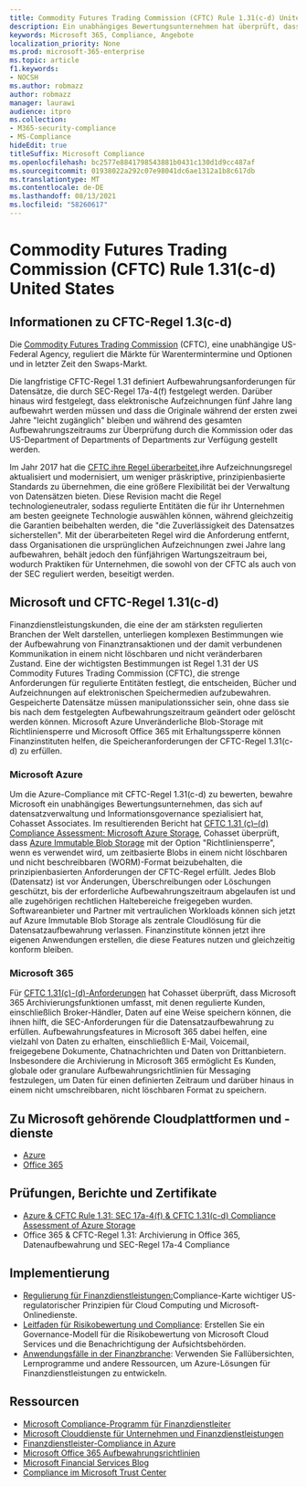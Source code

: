 ```yaml
---
title: Commodity Futures Trading Commission (CFTC) Rule 1.31(c-d) United States
description: Ein unabhängiges Bewertungsunternehmen hat überprüft, dass Azure und Office 365 Finanzunternehmen dabei helfen können, DIE CFTC-Regel 1.31 für die Aufbewahrung von Datensätzen und unveränderliche Speicheranforderungen zu erfüllen.
keywords: Microsoft 365, Compliance, Angebote
localization_priority: None
ms.prod: microsoft-365-enterprise
ms.topic: article
f1.keywords:
- NOCSH
ms.author: robmazz
author: robmazz
manager: laurawi
audience: itpro
ms.collection:
- M365-security-compliance
- MS-Compliance
hideEdit: true
titleSuffix: Microsoft Compliance
ms.openlocfilehash: bc2577e8841798543881b0431c130d1d9cc487af
ms.sourcegitcommit: 01938022a292c07e98041dc6ae1312a1b8c617db
ms.translationtype: MT
ms.contentlocale: de-DE
ms.lasthandoff: 08/13/2021
ms.locfileid: "58260617"
---
```

# <a name="commodity-futures-trading-commission-cftc-rule-131c-d-united-states"></a>Commodity Futures Trading Commission (CFTC) Rule 1.31(c-d) United States

## <a name="about-cftc-rule-13c-d"></a>Informationen zu CFTC-Regel 1.3(c-d)

Die [Commodity Futures Trading Commission](https://www.cftc.gov/) (CFTC), eine unabhängige US-Federal Agency, reguliert die Märkte für Warentermintermine und Optionen und in letzter Zeit den Swaps-Markt.  
  
Die langfristige CFTC-Regel 1.31 definiert Aufbewahrungsanforderungen für Datensätze, die durch SEC-Regel 17a-4(f) festgelegt werden. Darüber hinaus wird festgelegt, dass elektronische Aufzeichnungen fünf Jahre lang aufbewahrt werden müssen und dass die Originale während der ersten zwei Jahre "leicht zugänglich" bleiben und während des gesamten Aufbewahrungszeitraums zur Überprüfung durch die Kommission oder das US-Department of Departments of Departments zur Verfügung gestellt werden.  
  
Im Jahr 2017 hat die [CFTC ihre Regel überarbeitet,](https://www.cftc.gov/sites/default/files/idc/groups/public/@lrfederalregister/documents/file/2017-11014a.pdf)ihre Aufzeichnungsregel aktualisiert und modernisiert, um weniger präskriptive, prinzipienbasierte Standards zu übernehmen, die eine größere Flexibilität bei der Verwaltung von Datensätzen bieten. Diese Revision macht die Regel technologieneutraler, sodass regulierte Entitäten die für ihr Unternehmen am besten geeignete Technologie auswählen können, während gleichzeitig die Garantien beibehalten werden, die "die Zuverlässigkeit des Datensatzes sicherstellen". Mit der überarbeiteten Regel wird die Anforderung entfernt, dass Organisationen die ursprünglichen Aufzeichnungen zwei Jahre lang aufbewahren, behält jedoch den fünfjährigen Wartungszeitraum bei, wodurch Praktiken für Unternehmen, die sowohl von der CFTC als auch von der SEC reguliert werden, beseitigt werden.

## <a name="microsoft-and-cftc-rule-131c-d"></a>Microsoft und CFTC-Regel 1.31(c-d)

Finanzdienstleistungskunden, die eine der am stärksten regulierten Branchen der Welt darstellen, unterliegen komplexen Bestimmungen wie der Aufbewahrung von Finanztransaktionen und der damit verbundenen Kommunikation in einem nicht löschbaren und nicht veränderbaren Zustand. Eine der wichtigsten Bestimmungen ist Regel 1.31 der US Commodity Futures Trading Commission (CFTC), die strenge Anforderungen für regulierte Entitäten festlegt, die entscheiden, Bücher und Aufzeichnungen auf elektronischen Speichermedien aufzubewahren. Gespeicherte Datensätze müssen manipulationssicher sein, ohne dass sie bis nach dem festgelegten Aufbewahrungszeitraum geändert oder gelöscht werden können. Microsoft Azure Unveränderliche Blob-Storage mit Richtliniensperre und Microsoft Office 365 mit Erhaltungssperre können Finanzinstituten helfen, die Speicheranforderungen der CFTC-Regel 1.31(c-d) zu erfüllen.

### <a name="microsoft-azure"></a>Microsoft Azure

Um die Azure-Compliance mit CFTC-Regel 1.31(c-d) zu bewerten, bewahre Microsoft ein unabhängiges Bewertungsunternehmen, das sich auf datensatzverwaltung und Informationsgovernance spezialisiert hat, Cohasset Associates. Im resultierenden Bericht hat [CFTC 1.31 (c)–(d) Compliance Assessment: Microsoft Azure Storage](https://servicetrust.microsoft.com/ViewPage/MSComplianceGuide?command=Download&downloadType=Document&downloadId=19b08fd4-d276-43e8-9461-715981d0ea20&docTab=4ce99610-c9c0-11e7-8c2c-f908a777fa4d_GRC_Assessment_Reports), Cohasset überprüft, dass [Azure Immutable Blob Storage](/azure/storage/blobs/storage-blob-immutable-storage) mit der Option "Richtliniensperre", wenn es verwendet wird, um zeitbasierte Blobs in einem nicht löschbaren und nicht beschreibbaren (WORM)-Format beizubehalten, die prinzipienbasierten Anforderungen der CFTC-Regel erfüllt. Jedes Blob (Datensatz) ist vor Änderungen, Überschreibungen oder Löschungen geschützt, bis der erforderliche Aufbewahrungszeitraum abgelaufen ist und alle zugehörigen rechtlichen Haltebereiche freigegeben wurden. Softwareanbieter und Partner mit vertraulichen Workloads können sich jetzt auf Azure Immutable Blob Storage als zentrale Cloudlösung für die Datensatzaufbewahrung verlassen. Finanzinstitute können jetzt ihre eigenen Anwendungen erstellen, die diese Features nutzen und gleichzeitig konform bleiben.

### <a name="microsoft-365"></a>Microsoft 365

Für [CFTC 1.31(c)-(d)-Anforderungen](/microsoft-365/compliance/retention-regulatory-requirements#sec-17a-4f-finra-4511c-and-cftc-131c-d) hat Cohasset überprüft, dass Microsoft 365 Archivierungsfunktionen umfasst, mit denen regulierte Kunden, einschließlich Broker-Händler, Daten auf eine Weise speichern können, die ihnen hilft, die SEC-Anforderungen für die Datensatzaufbewahrung zu erfüllen. Aufbewahrungsfeatures in Microsoft 365 dabei helfen, eine vielzahl von Daten zu erhalten, einschließlich E-Mail, Voicemail, freigegebene Dokumente, Chatnachrichten und Daten von Drittanbietern. Insbesondere die Archivierung in Microsoft 365 ermöglicht Es Kunden, globale oder granulare Aufbewahrungsrichtlinien für Messaging festzulegen, um Daten für einen definierten Zeitraum und darüber hinaus in einem nicht umschreibbaren, nicht löschbaren Format zu speichern.

## <a name="microsoft-in-scope-cloud-platforms--services"></a>Zu Microsoft gehörende Cloudplattformen und -dienste

- [Azure](https://aka.ms/AzureCompliance)
- [Office 365](https://aka.ms/o365-compliance-framework)

## <a name="audits-reports-and-certificates"></a>Prüfungen, Berichte und Zertifikate

- [Azure & CFTC Rule 1.31: SEC 17a-4(f) & CFTC 1.31(c-d) Compliance Assessment of Azure Storage](https://azure.microsoft.com/resources/azure-immutable-storage-assessment-for-sec-17a-4f-by-cohasset/)
- Office 365 & CFTC-Regel 1.31: Archivierung in Office 365, Datenaufbewahrung und SEC-Regel 17a-4 Compliance

## <a name="how-to-implement"></a>Implementierung

- [Regulierung für Finanzdienstleistungen:](https://servicetrust.microsoft.com/ViewPage/TrustDocuments?command=Download&downloadType=Document&downloadId=5b483567-00b0-4d86-96ae-ee887dadb61c&docTab=6d000410-c9e9-11e7-9a91-892aae8839ad_Compliance_Guides)Compliance-Karte wichtiger US-regulatorischer Prinzipien für Cloud Computing und Microsoft-Onlinedienste.
- [Leitfaden für Risikobewertung und Compliance](https://aka.ms/RiskGovernanceGuide): Erstellen Sie ein Governance-Modell für die Risikobewertung von Microsoft Cloud Services und die Benachrichtigung der Aufsichtsbehörden.
- [Anwendungsfälle in der Finanzbranche](/azure/industry/financial/): Verwenden Sie Fallübersichten, Lernprogramme und andere Ressourcen, um Azure-Lösungen für Finanzdienstleistungen zu entwickeln.

## <a name="resources"></a>Ressourcen

- [Microsoft Compliance-Programm für Finanzdienstleiter](https://aka.ms/FSCP-Print)
- [Microsoft Clouddienste für Unternehmen und Finanzdienstleistungen](https://www.microsoft.com/trustcenter/cloudservices/financialservices)
- [Finanzdienstleister-Compliance in Azure](https://azure.microsoft.com/resources/videos/azurecon-2015-financial-services-compliance-in-azure/)
- [Microsoft Office 365 Aufbewahrungsrichtlinien](/office365/securitycompliance/retention-policies)
- [Microsoft Financial Services Blog](https://techcommunity.microsoft.com/t5/Financial-Services-Blog/bg-p/FinancialServicesBlog)
- [Compliance im Microsoft Trust Center](https://www.microsoft.com/trust-center/compliance/compliance-overview)
